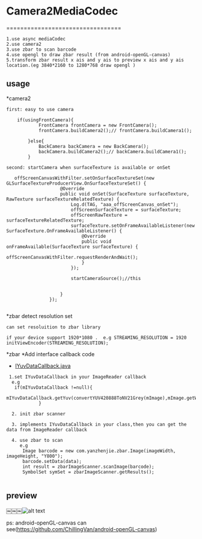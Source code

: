 # Camera2MediaCodec
=================================
 
```
1.use async mediaCodec
2.use camera2
3.use zbar to scan barcode
4.use opengl to draw zbar result (from android-openGL-canvas)
5.transform zbar result x ais and y ais to preview x ais and y ais location.(eg 3840*2160 to 1280*768 draw opengl )
```

usage
-------
*camera2
`````
first: easy to use camera 
   
    if(usingFrontCamera){
            FrontCamera frontCamera = new FrontCamera();
            frontCamera.buildCamera2();// frontCamera.buildCamera1();

        }else{
            BackCamera backCamera = new BackCamera();
            backCamera.buildCamera2();// backCamera.buildCamera1();
        }
        
second: startCamera when surfaceTexture is available or onSet
  
   offScreenCanvasWithFilter.setOnSurfaceTextureSet(new GLSurfaceTextureProducerView.OnSurfaceTextureSet() {
                    @Override
                    public void onSet(SurfaceTexture surfaceTexture, RawTexture surfaceTextureRelatedTexture) {
                        Log.d(TAG, "aaa_offScreenCanvas_onSet");
                        offScreenSurfaceTexture = surfaceTexture;
                        offScreenRawTexture = surfaceTextureRelatedTexture;
                        surfaceTexture.setOnFrameAvailableListener(new SurfaceTexture.OnFrameAvailableListener() {
                            @Override
                            public void onFrameAvailable(SurfaceTexture surfaceTexture) {
                                offScreenCanvasWithFilter.requestRenderAndWait();
                            }
                        });
           
                        startCameraSource();//this
                       

                    }
                });


``````



*zbar detect resolution set
`````
can set resoluition to zbar library

if your device support 1920*1080 .  e.g STREAMING_RESOLUTION = 1920
initViewEncoder(STREAMING_RESOLUTION);

`````


*zbar
  *Add interface callback code
  * [IYuvDataCallback.java](app/src/main/java/com/example/kuohsuan/camera2mediacodec/Interface/IYuvDataCallback.java)
`````
 1.set IYuvDataCallback in your ImageReader callback
  e.g
   if(mIYuvDataCallback !=null){
                mIYuvDataCallback.getYuv(convertYUV420888ToNV21Grey(mImage),mImage.getWidth(),mImage.getHeight());
            }
           
  2. init zbar scanner
  
  3. implements IYuvDataCallback in your class,then you can get the data from ImageReader callback
  
  4. use zbar to scan
     e.g
      Image barcode = new com.yanzhenjie.zbar.Image(imageWidth, imageHeight, "Y800");
      barcode.setData(data);
      int result = zbarImageScanner.scanImage(barcode);
      SymbolSet symSet = zbarImageScanner.getResults();
  
`````

preview
-----

￼￼￼![alt text](https://serving.photos.photobox.com/314167626a7d55376ab63d583d9df972d8aa18ff8601dd85abc2f4b2b5e02e352335433c.jpg)


ps: android-openGL-canvas can see(https://github.com/ChillingVan/android-openGL-canvas)
